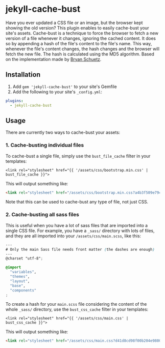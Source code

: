 # jekyll-cache-bust

Have you ever updated a CSS file or an image, but the browser kept showing the old version? This plugin enables to easily cache-bust your site's assets. Cache-bust is a technique to force the browser to fetch a new version of a file whenever it changes, ignoring the cached content. It does so by appending a hash of the file's content to the file's name. This way, whenever the file's content changes, the hash changes and the browser will fetch the new file. The hash is calculated using the MD5 algorithm. Based on the implementation made by [Bryan Schuetz](https://distresssignal.org/busting-css-cache-with-jekyll-md5-hash/).

## Installation

1. Add `gem 'jekyll-cache-bust'` to your site's Gemfile
2. Add the following to your site's `_config.yml`:

```yml
plugins:
  - jekyll-cache-bust
```

## Usage

There are currently two ways to cache-bust your assets:

### 1. Cache-busting individual files

To cache-bust a single file, simply use the `bust_file_cache` filter in your templates:

```liquid
<link rel="stylesheet" href="{{ '/assets/css/bootstrap.min.css' | bust_file_cache }}">
```

This will output something like:

```html
<link rel="stylesheet" href="/assets/css/bootstrap.min.css?a4b3f509e79c54a512b890d73235ef04">
```

Note that this can be used to cache-bust any type of file, not just CSS.

### 2. Cache-busting all sass files

This is useful when you have a lot of sass files that are imported into a single CSS file. For example, you have a `_sass/` directory with lots of files, and they are all imported into your `/assets/css/main.scss`, like this:

```scss
---
# Only the main Sass file needs front matter (the dashes are enough)
---
@charset "utf-8";

@import
  "variables",
  "themes",
  "layout",
  "base",
  "components"
;
```

To create a hash for your `main.scss` file considering the content of the whole `_sass/` directory, use the `bust_css_cache` filter in your templates:

```liquid
<link rel="stylesheet" href="{{ '/assets/css/main.css' | bust_css_cache }}">
```

This will output something like:

```html
<link rel="stylesheet" href="/assets/css/main.css?d41d8cd98f00b204e9800998ecf8427e">
```
